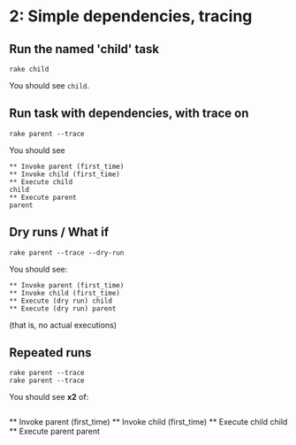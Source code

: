 # 2: Simple dependencies, tracing

## Run the named 'child' task
```shell
rake child
```

You should see `child`.

## Run task with dependencies, with trace on
```shell
rake parent --trace
```

You should see
```
** Invoke parent (first_time)
** Invoke child (first_time)
** Execute child
child
** Execute parent
parent
```

## Dry runs / What if
```shell
rake parent --trace --dry-run
```

You should see:
```
** Invoke parent (first_time)
** Invoke child (first_time)
** Execute (dry run) child
** Execute (dry run) parent
```
(that is, no actual executions)

## Repeated runs
```shell
rake parent --trace
rake parent --trace
```

You should see **x2** of:
```
```
** Invoke parent (first_time)
** Invoke child (first_time)
** Execute child
child
** Execute parent
parent
```